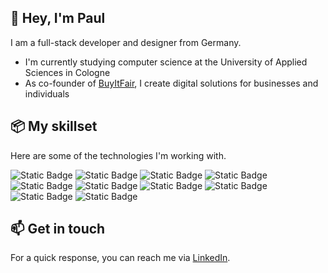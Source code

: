 ## 👋 Hey, I'm Paul

I am a full-stack developer and designer from Germany.

- I'm currently studying computer science at the University of Applied Sciences in Cologne
- As co-founder of [BuyItFair](https://www.buyitfair.de), I create digital solutions for businesses and individuals

## 📦 My skillset

Here are some of the technologies I'm working with.

![Static Badge](https://img.shields.io/badge/Astro-BC52EE?style=for-the-badge&logo=astro&logoColor=%23FFFFFF&labelColor=hsl(281%2C%2082%25%2C%2053%25))
![Static Badge](https://img.shields.io/badge/Vue.js-4FC08D?style=for-the-badge&logo=vue.js&logoColor=%23FFFFFF&labelColor=hsl(153%2C%2047%25%2C%2043%25))
![Static Badge](https://img.shields.io/badge/JavaScript-%23F7DF1E?style=for-the-badge&logo=javascript&logoColor=%23000000&labelColor=hsl(53%2C%2093%25%2C%2044%25))
![Static Badge](https://img.shields.io/badge/TypeScript-%233178C6?style=for-the-badge&logo=typescript&logoColor=%23FFFFFF&labelColor=hsl(211%2C%2060%25%2C%2038%25))
![Static Badge](https://img.shields.io/badge/Node.js-%23339933?style=for-the-badge&logo=node.js&logoColor=%23FFFFFF&labelColor=hsl(120%2C%2050%25%2C%2030%25))
![Static Badge](https://img.shields.io/badge/PHP-%23777BB4?style=for-the-badge&logo=php&logoColor=%23FFFFFF&labelColor=hsl(236%2C%2029%25%2C%2049%25))
![Static Badge](https://img.shields.io/badge/Kotlin-%237F52FF?style=for-the-badge&logo=kotlin&logoColor=%23FFFFFF&labelColor=hsl(256%2C%20100%25%2C%2056%25))
![Static Badge](https://img.shields.io/badge/Sass-%23CC6699?style=for-the-badge&logo=sass&logoColor=%23FFFFFF&labelColor=hsl(330%2C%2050%25%2C%2050%25))
![Static Badge](https://img.shields.io/badge/CSS3-%231572B6?style=for-the-badge&logo=css3&logoColor=%23FFFFFF&labelColor=hsl(205%2C%2079%25%2C%2030%25))
![Static Badge](https://img.shields.io/badge/HTML5-%23E34F26?style=for-the-badge&logo=html5&logoColor=%23FFFFFF&labelColor=hsl(13%2C%2077%25%2C%2042%25))

## 📫 Get in touch

For a quick response, you can reach me via [LinkedIn](https://www.linkedin.com/in/visualsofpaul/).